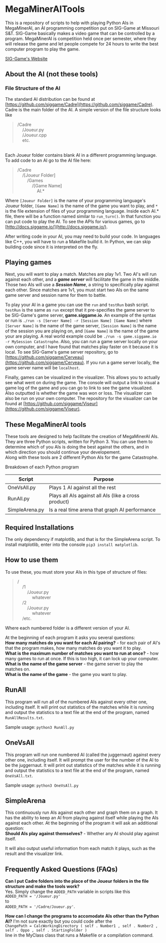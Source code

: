 # MegaMinerAITools
This is a repository of scripts to help with playing Python AIs in MegaMinerAI, an AI programming competition put on SIG-Game at Missouri S&T.  SIG-Game basically makes a video game that can be controlled by a program.  MegaMinerAI is competition held once per semester, where they will release the game and let people compete for 24 hours to write the best computer program to play the game.

[SIG-Game's Website](http://siggame.io/)

## About the AI (not these tools)
### File Structure of the AI
The standard AI distribution can be found at [https://github.com/siggame/Cadre](https://github.com/siggame/Cadre).  Cadre is the main folder of the AI.  A simple version of the file structure looks like
> /Cadre<br>
> &nbsp;&nbsp;&nbsp;&nbsp;/Joueur.py<br>
> &nbsp;&nbsp;&nbsp;&nbsp;/Joueur.cpp<br>
> &nbsp;&nbsp;&nbsp;&nbsp;etc.

<br>
Each Joueur folder contains blank AI in a different programming language.  To add code to an AI go to the AI file here:

> /Cadre<br>
> &nbsp;&nbsp;&nbsp;&nbsp;/[Joueur Folder]<br>
> &nbsp;&nbsp;&nbsp;&nbsp;&nbsp;&nbsp;&nbsp;&nbsp;/Games<br>
> &nbsp;&nbsp;&nbsp;&nbsp;&nbsp;&nbsp;&nbsp;&nbsp;&nbsp;&nbsp;&nbsp;&nbsp;/[Game Name]<br>
> &nbsp;&nbsp;&nbsp;&nbsp;&nbsp;&nbsp;&nbsp;&nbsp;&nbsp;&nbsp;&nbsp;&nbsp;&nbsp;&nbsp;&nbsp;&nbsp;AI.*

Where `[Joueur Folder]` is the name of your programming language's Joueur folder, `[Game Name]` is the name of the game you want to play, and `*` is the file extension of files of your programming language.  Inside each AI.* file, there will be a function named similar to `run_turn()`.  In that function you can put code to play the AI.  To see the APIs for various games, go to [http://docs.siggame.io/](http://docs.siggame.io/).

After writing code in your AI, you may need to build your code.  In languages like C++, you will have to run a Makefile builld it.  In Python, we can skip building code since it is interpreted on the fly.

## Playing games
Next, you will want to play a match.  Matches are play 1v1.  Two AI's will run against each other, and a ***game server*** will facilitate the game in the middle.  Those two AIs will use a ***Session Name***, a string to specifically play against each other.  Since matches are 1v1, you must start two AIs on the same game server and session name for them to battle.

To play your AI in a game you can use the `run` and `testRun` bash script.
`testRun` is the same as `run` except that it pre-specifies the game server to be SIG-Game's game server, **game.siggame.io**.  An example of the syntax or run is `./run -s [Server Name] -r [Session Name] [Game Name]` where `[Server Name]` is the name of the game server, `[Session Name]` is the name of the session you are playing on, and `[Game Name]` is the name of the game your are playing.  A real world example could be `./run -s game.siggame.io -r MySession Catastrophe`.  Also, you can run a game server locally on your own computer, and I have found that matches play faster on it because it is local.  To see SIG-Game's game server repository, go to [https://github.com/siggame/Cerveau](https://github.com/siggame/Cerveau).  If you run a game server locally, the game server name will be `localhost`.

Finally, games can be visualized in the visualizer.  This allows you to actually see what went on during the game.  The console will output a link to visual a game log of the game and you can go to link to see the game visualized.  Also outputted is whether the game was won or loss.  The visualizer can also be run on your own computer.  The repository for the visualizer can be found at [https://github.com/siggame/Viseur](https://github.com/siggame/Viseur).

## These MegaMinerAI tools
These tools are designed to help facilitate the creation of MegaMinerAI AIs.  They are three Python scripts, written for Python 3.  You can use them to determine which of you AIs is doing the best against the others, and in which direction you should continue your developement.<br>Along with these tools are 2 different Python AIs for the game Catastrophe.

Breakdown of each Python program

| Script         | Purpose                                              |
| -------------- | ---------------------------------------------------- |
| OneVsAll.py    | Plays 1 AI against all the rest                      |
| RunAll.py      | Plays all AIs against all AIs (like a cross product) |
| SimpleArena.py | Is a real time arena that graph AI performance       |

## Required Installations
The only dependency if matplotlib, and that is for the SimpleArena script.
To install matplotlib, enter into the console `pip3 install matplotlib`.

## How to use them

To use these, you must store your AIs in this type of structure of files:

> /<br>
> &nbsp;&nbsp;&nbsp;&nbsp;/1<br>
> &nbsp;&nbsp;&nbsp;&nbsp;&nbsp;&nbsp;&nbsp;&nbsp;/Joueur.py<br>
> &nbsp;&nbsp;&nbsp;&nbsp;&nbsp;&nbsp;&nbsp;&nbsp;&nbsp;&nbsp;&nbsp;&nbsp;whatever<br>
> &nbsp;&nbsp;&nbsp;&nbsp;/2<br>
> &nbsp;&nbsp;&nbsp;&nbsp;&nbsp;&nbsp;&nbsp;&nbsp;/Joueur.py<br>
> &nbsp;&nbsp;&nbsp;&nbsp;&nbsp;&nbsp;&nbsp;&nbsp;&nbsp;&nbsp;&nbsp;&nbsp;whatever<br>
> &nbsp;&nbsp;&nbsp;&nbsp;/etc.<br>

Where each numbered folder is a different version of your AI.

At the beginning of each program it asks you several questions:<br>
**How many matches do you want for each AI pairing?** - for each pair of AI's that the program makes, how many matches do you want it to play.<br>
**What is the maximum number of matches you want to run at once?** - how many games to run at once.  If this is too high, it can lock up your computer.<br>
**What is the name of the game server** - the game server to play the matches on.<br>
**What is the name of the game** - the game you want to play.<br>

## RunAll

This program will run all of the numbered AIs against every other one, including itself.  It will print out statistics of the matches while it is running and output the statistics to a text file at the end of the program, named `RunAllResults.txt`.

Sample usage: `python3 RunAll.py`


## OneVsAll

This program will run one numbered AI (called the juggernaut) against every other one, including itself.  It will prompt the user for the number of the AI to be the juggernaut.  It will print out statistics of the matches while it is running and output the statistics to a text file at the end of the program, named `OneVsAll.txt`.

Sample usage: `python3 OneVsAll.py`

## SimpleArena

This continuously run AIs against each other and graph them on a graph.  It has the ability to keep an AI from playing against itself while playing the AIs against each other.  At the beginning of the program it will ask an additional question:<br>**Should AIs play against themselves?** - Whether any AI should play against itself.

It will also output useful information from each match it plays, such as the result and the visualizer link.

## Frequently Asked Questions (FAQs)

**Can I put Cadre folders into the place of the Joueur folders in the file structure and make the tools work?**<br>
Yes.  Simply change the `ADDED_PATH` variable in scripts like this<br>
`ADDED_PATH = '/Joueur.py'`<br>
to<br>
`ADDED_PATH = '/Cadre/Joueur.py'`.

**How can I change the programs to accomodate AIs other than the Python AI?**
I'm not sure exactly but you could code after the<br>
`ChangePath = CalcWorkingDirectory ( self . Number1 , self . Number2 , self . Oppo , self . StartingFolder )`<br>
line in the MyClass class that runs a Makefile or a compilation command.
